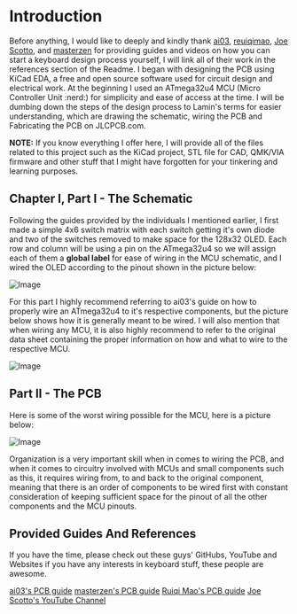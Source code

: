 # Introduction

Before anything, I would like to deeply and kindly thank [ai03](https://ai03.com/), [reuiqimao](https://github.com/ruiqimao), [Joe Scotto](https://www.youtube.com/@joe_scotto), and [masterzen](https://www.masterzen.fr/keyboard/) for providing guides and videos on how you can start a keyboard design process yourself, I will link all of their work in the references section of the Readme. I began with designing the PCB using KiCad EDA, a free and open source software used for circuit design and electrical work. At the beginning I used an ATmega32u4 MCU (Micro Controller Unit :nerd:) for simplicity and ease of access at the time. I will be dumbing down the steps of the design process to Lamin's terms for easier understanding, which are drawing the schematic, wiring the PCB and Fabricating the PCB on JLCPCB.com. 

**NOTE:** If you know everything I offer here, I will provide all of the files related to this project such as the KiCad project, STL file for CAD, QMK/VIA firmware and other stuff that I might have forgotten for your tinkering and learning purposes.
## Chapter I, Part I - The Schematic

Following the guides provided by the individuals I mentioned earlier, I first made a simple 4x6 switch matrix with each switch getting it's own diode and two of the switches removed to make space for the 128x32 OLED. Each row and column will be using a pin on the ATmega32u4 so we will assign each of them a **global label** for ease of wiring in the MCU schematic, and I wired the OLED according to the pinout shown in the picture below:

![Image](https://github.com/user-attachments/assets/7444319f-107a-47df-b110-974a710471e7)

For this part I highly recommend referring to ai03's guide on how to properly wire an ATmega32u4 to it's respective components, but the picture below shows how it is generally meant to be wired. I will also mention that when wiring any MCU, it is also highly recommend to refer to the original data sheet containing the proper information on how and what to wire to the respective MCU. 

![Image](https://github.com/user-attachments/assets/d8fc2e3b-52d4-4e2b-ada3-47634ec0b649)
## Part II - The PCB 

Here is some of the worst wiring possible for the MCU, here is a picture below:

![Image](https://github.com/user-attachments/assets/e5bf6e9c-4bfb-45ed-a47e-af356c0e671d)

Organization is a very important skill when in comes to wiring the PCB, and when it comes to circuitry involved with MCUs and small components such as this, it requires wiring from, to and back to the original component, meaning that there is an order of components to be wired first with constant consideration of keeping sufficient space for the pinout of all the other components and the MCU pinouts. 


## Provided Guides And References

If you have the time, please check out these guys' GitHubs, YouTube and Websites if you have any interests in keyboard stuff, these people are awesome. 

[ai03's PCB guide](https://wiki.ai03.com/books/pcb-design/page/pcb-guide-part-1---preparations)
[masterzen's PCB guide](https://www.masterzen.fr/2020/05/03/designing-a-keyboard-part-1/)
[Ruiqi Mao's PCB guide](https://github.com/ruiqimao/keyboard-pcb-guide) 
[Joe Scotto's YouTube Channel](https://www.youtube.com/joescotto)
